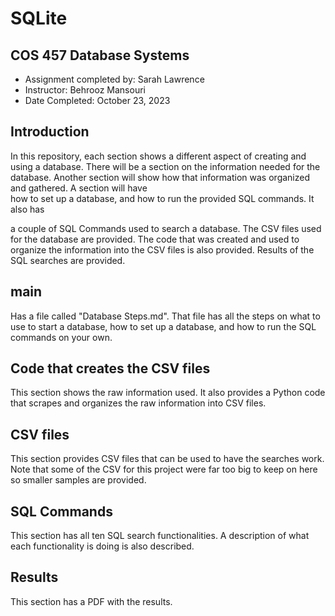 # SQLite

## COS 457 Database Systems
- Assignment completed by: Sarah Lawrence
- Instructor: Behrooz Mansouri
- Date Completed: October 23, 2023

## Introduction
In this repository, each section shows a different aspect of creating and using a database. There will be a section on the information needed for the database. Another section will show how that information was organized and gathered. A section will have  
how to set up a database, and how to run the provided SQL commands. It also has 

a couple of SQL Commands used to search a database. The CSV files used for the database are provided. The code that was created and used to organize the information into the CSV files is also provided. Results of the SQL searches are provided. 

## main
Has a file called "Database Steps.md". That file has all the steps on what to use to start a database, how to set up a database, and how to run the SQL commands on your own. 
## Code that creates the CSV files
This section shows the raw information used. It also provides a Python code that scrapes and organizes the raw information into CSV files. 
## CSV files
This section provides CSV files that can be used to have the searches work. Note that some of the CSV for this project were far too big to keep on here so smaller samples are provided. 
## SQL Commands
This section has all ten SQL search functionalities. A description of what each functionality is doing is also described. 
## Results
This section has a PDF with the results.

